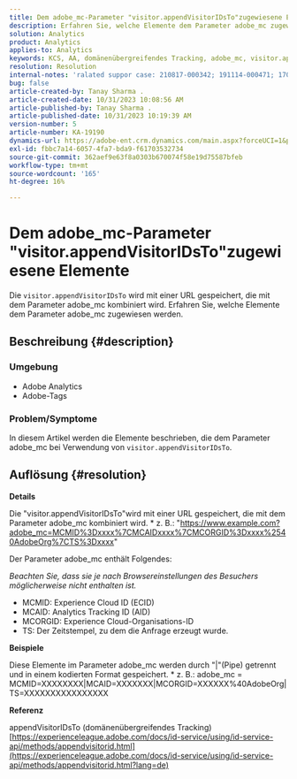 ```yaml
---
title: Dem adobe_mc-Parameter "visitor.appendVisitorIDsTo"zugewiesene Elemente
description: Erfahren Sie, welche Elemente dem Parameter adobe_mc zugewiesen werden, wenn "visitor.appendVisitorIDsTo"verwendet wird.
solution: Analytics
product: Analytics
applies-to: Analytics
keywords: KCS, AA, domänenübergreifendes Tracking, adobe_mc, visitor.appendVisitorIDsTo
resolution: Resolution
internal-notes: 'ralated suppor case: 210817-000342; 191114-000471; 170123-000011; 220408-000014'
bug: false
article-created-by: Tanay Sharma .
article-created-date: 10/31/2023 10:08:56 AM
article-published-by: Tanay Sharma .
article-published-date: 10/31/2023 10:19:39 AM
version-number: 5
article-number: KA-19190
dynamics-url: https://adobe-ent.crm.dynamics.com/main.aspx?forceUCI=1&pagetype=entityrecord&etn=knowledgearticle&id=34b58e7a-d577-ee11-8179-6045bd006149
exl-id: fbbc7a14-6057-4fa7-bda9-f61703532734
source-git-commit: 362aef9e63f8a0303b670074f58e19d75587bfeb
workflow-type: tm+mt
source-wordcount: '165'
ht-degree: 16%

---
```


# Dem adobe_mc-Parameter &quot;visitor.appendVisitorIDsTo&quot;zugewiesene Elemente


Die `visitor.appendVisitorIDsTo` wird mit einer URL gespeichert, die mit dem Parameter adobe_mc kombiniert wird. Erfahren Sie, welche Elemente dem Parameter adobe_mc zugewiesen werden.

## Beschreibung {#description}


### Umgebung

- Adobe Analytics
- Adobe-Tags


### Problem/Symptome

In diesem Artikel werden die Elemente beschrieben, die dem Parameter adobe_mc bei Verwendung von `visitor.appendVisitorIDsTo`.


## Auflösung {#resolution}


<b>Details</b>

Die &quot;visitor.appendVisitorIDsTo&quot;wird mit einer URL gespeichert, die mit dem Parameter adobe_mc kombiniert wird.
\* z. B.: &quot;https://www.example.com?adobe_mc=MCMID%3Dxxxx%7CMCAIDxxxx%7CMCORGID%3Dxxxx%2540AdobeOrg%7CTS%3Dxxxx&quot;

Der Parameter adobe_mc enthält Folgendes:

*Beachten Sie, dass sie je nach Browsereinstellungen des Besuchers möglicherweise nicht enthalten ist.*

- MCMID: Experience Cloud ID (ECID)
- MCAID: Analytics Tracking ID (AID)
- MCORGID: Experience Cloud-Organisations-ID
- TS: Der Zeitstempel, zu dem die Anfrage erzeugt wurde.


<b>Beispiele</b>

Diese Elemente im Parameter adobe_mc werden durch &quot;|&quot;(Pipe) getrennt und in einem kodierten Format gespeichert.
\* z. B.: adobe_mc = MCMID=XXXXXXXX|MCAID=XXXXXXX|MCORGID=XXXXXX%40AdobeOrg|TS=XXXXXXXXXXXXXXXX

<b>Referenz</b>

appendVisitorIDsTo (domänenübergreifendes Tracking)
[https://experienceleague.adobe.com/docs/id-service/using/id-service-api/methods/appendvisitorid.html](https://experienceleague.adobe.com/docs/id-service/using/id-service-api/methods/appendvisitorid.html?lang=de)
